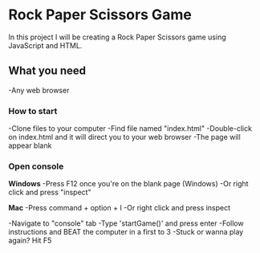 # Rock Paper Scissors Game

In this project I will be creating a Rock Paper Scissors game using JavaScript and HTML.

## What you need
-Any web browser

### How to start
-Clone files to your computer
-Find file named "index.html"
-Double-click on index.html and it will direct you to your web browser
-The page will appear blank

### Open console

**Windows**
-Press F12 once you're on the blank page (Windows)
-Or right click and press "inspect"

**Mac**
-Press command + option + I
-Or right click and press inspect

-Navigate to "console" tab
-Type 'startGame()' and press enter
-Follow instructions and BEAT the computer in a first to 3
-Stuck or wanna play again? Hit F5


